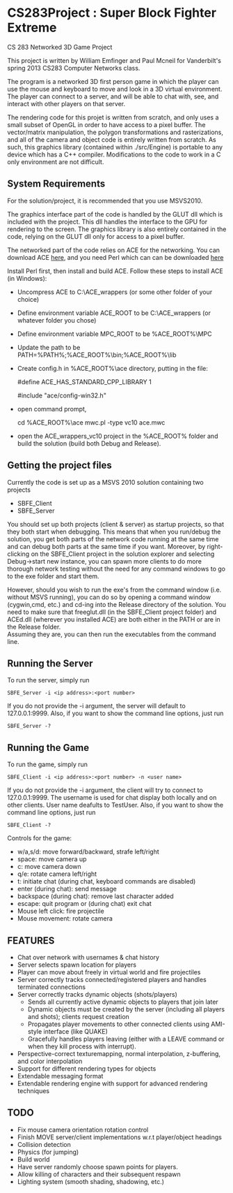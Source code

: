 CS283Project : Super Block Fighter Extreme
============

CS 283 Networked 3D Game Project

This project is written by William Emfinger and Paul Mcneil for Vanderbilt's 
spring 2013 CS283 Computer Networks class.

The program is a networked 3D first person game in which the player can use the 
mouse and keyboard to move and look in a 3D virtual environment.  The player can
connect to a server, and will be able to chat with, see, and interact with other
players on that server.  

The rendering code for this projet is written from scratch, and only uses a small
subset of OpenGL in order to have access to a pixel buffer.  The vector/matrix 
manipulation, the polygon transformations and rasterizations, and all of the 
camera and object code is entirely written from scratch.  As such, this graphics
library (contained within ./src/Engine) is portable to any device which has a C++ 
compiler.  Modifications to the code to work in a C only environment are not difficult.

System Requirements
-------------------
For the solution/project, it is recommended that you use MSVS2010.

The graphics interface part of the code is handled by the GLUT dll which is included with the project.
This dll handles the interface to the GPU for rendering to the screen.  The graphics library 
is also entirely contained in the code, relying on the GLUT dll only for access to a pixel buffer.

The networked part of the code relies on ACE for the networking.  You can download ACE
[here][acedl], and you need Perl which can can be downloaded [here][perldl]

[acedl]: http://download.dre.vanderbilt.edu
[perldl]: http://www.activestate.com/activeperl/downloads

Install Perl first, then install and build ACE.
Follow these steps to install ACE (in Windows):
 
 * Uncompress ACE to C:\ACE_wrappers (or some other folder of your choice)
 * Define environment variable ACE_ROOT to be C:\ACE_wrappers (or whatever folder you chose)
 * Define environment variable MPC_ROOT to be %ACE_ROOT%\MPC
 * Update the path to be PATH=%PATH%;%ACE_ROOT%\bin;%ACE_ROOT%\lib
 * Create config.h in %ACE_ROOT%\ace directory, putting in the file:
 
	\#define ACE_HAS_STANDARD_CPP_LIBRARY 1

	\#include "ace/config-win32.h"
	
 * open command prompt, 
 
	cd %ACE_ROOT%\ace
	mwc.pl -type vc10 ace.mwc
	
 * open the ACE_wrappers_vc10 project in the %ACE_ROOT% folder and build 
   the solution (build both Debug and Release).

Getting the project files
-------------------------
 
Currently the code is set up as a MSVS 2010 solution containing two projects
 * SBFE_Client
 * SBFE_Server

You should set up both projects (client & server) as startup projects, so that they both start when debugging.
This means that when you run/debug the solution, you get both parts of the network code 
running at the same time and can debug both parts at the same time if you want.  Moreover,
by right-clicking on the SBFE_Client project in the solution explorer and selecting Debug->start 
new instance, you can spawn more clients to do more thorough network testing without the need
for any command windows to go to the exe folder and start them.

However, should you wish to run the exe's from the command window (i.e. without MSVS running),
you can do so by opening a command window (cygwin,cmd, etc.) and cd-ing into the Release directory
of the solution.  You need to make sure that freeglut.dll (in the SBFE_Client project folder) and 
ACEd.dll (wherever you installed ACE) are both either in the PATH or are in the Release folder.  
Assuming they are, you can then run the executables from the command line.

Running the Server
------------------
To run the server, simply run 
	
	SBFE_Server -i <ip address>:<port number>

If you do not provide the -i argument, the server will default to 127.0.0.1:9999.
Also, if you want to show the command line options, just run

	SBFE_Server -?

Running the Game
----------------
To run the game, simply run 
	
	SBFE_Client -i <ip address>:<port number> -n <user name>

If you do not provide the -i argument, the client will try to connect to 127.0.0.1:9999.
The username is used for chat display both locally and on other clients.  User name deafults
to TestUser. Also, if you want to show the command line options, just run

	SBFE_Client -?

Controls for the game:
 * w/a,s/d: move forward/backward, strafe left/right
 * space: move camera up
 * c: move camera down
 * q/e: rotate camera left/right
 * t: initiate chat (during chat, keyboard commands are disabled)
 * enter (during chat): send message
 * backspace (during chat): remove last character added
 * escape: quit program or (during chat) exit chat
 * Mouse left click: fire projectile
 * Mouse movement: rotate camera
 
FEATURES
--------
 * Chat over network with usernames & chat history
 * Server selects spawn location for players
 * Player can move about freely in virtual world and fire projectiles
 * Server correctly tracks connected/registered players and handles terminated connections
 * Server correctly tracks dynamic objects (shots/players)
   * Sends all currently active dynamic objects to players that join later
   * Dynamic objects must be created by the server (including all players and shots); clients request creation
   * Propagates player movements to other connected clients using AMI-style interface (like QUAKE)
   * Gracefully handles players leaving (either with a LEAVE command or when they kill process with interrupt).
 * Perspective-correct texturemapping, normal interpolation, z-buffering, and color interpolation
 * Support for different rendering types for objects
 * Extendable messaging format
 * Extendable rendering engine with support for advanced rendering techniques

TODO
----
 * Fix mouse camera orientation rotation control
 * Finish MOVE server/client implementations w.r.t player/object headings
 * Collision detection
 * Physics (for jumping)
 * Build world
 * Have server randomly choose spawn points for players.
 * Allow killing of characters and their subsequent respawn
 * Lighting system (smooth shading, shadowing, etc.)
